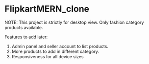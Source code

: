 # FlipkartMERN_clone
NOTE: This project is strictly for desktop view. Only fashion category products available.

Features to add later:
1. Admin panel and seller account to list products.
2. More products to add in different category.
3. Responsiveness for all device sizes
